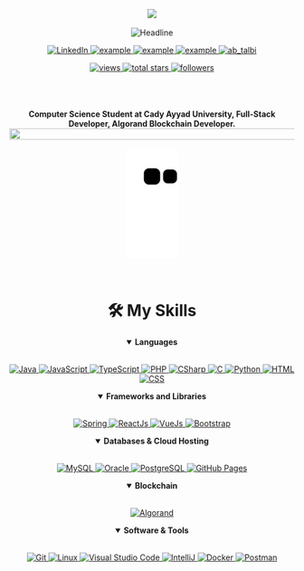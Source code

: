 <div>
    <div align=center>
        <p align=center>
            <img src="https://media.giphy.com/media/WUlplcMpOCEmTGBtBW/giphy.gif" width="150">
        </p>
        <img src="https://readme-typing-svg.herokuapp.com?color=%236FDA44&size=32&center=true&vCenter=true&width=600&height=50&lines=Hi+there+I+am+Abdelhadi+%F0%9F%91%8B;Computer+Science+Student;Full-Stack+Developer;Algorand+Blockchain+Developer;" alt="Headline" />
    </div>
    <div align=center>
        <p align=center>
            <a href="https://www.linkedin.com/in/abdelhadielbcir">
                <img alt="LinkedIn" title="abdelhadielbcir" src="https://img.shields.io/badge/LinkedIn-0077B5?style=for-the-badge&logo=linkedin&logoColor=white">
            </a>
            <a href="https://discordapp.com/users/761317989265965176">
                <img title="abdelhadielbcir on discord" src="https://img.shields.io/badge/Discord-2962FF?style=for-the-badge&logo=discord&logoColor=white" alt="example"/>
            </a>	
            <a href="mailto:abdelhadielbcir@gmail.com?subject=Github%20Contact&body=Hi%20abdelhadielbcir,">
                <img src="https://img.shields.io/badge/Gmail-D14836?style=for-the-badge&logo=gmail&logoColor=white" alt="example"/>
            </a>
            <a href="https://twitter.com/abdelhadielbcir">
                <img title="abdelhadielbcir" src="https://img.shields.io/badge/Twitter-1DA1F2.svg?style=for-the-badge&logo=twitter&logoColor=white" alt="example"/>
            </a>
            <a href="https://instagram.com/ab_talbi">
                <img title="ab_talbi" src="https://img.shields.io/badge/Instagram-E4405F?style=for-the-badge&logo=Instagram&logoColor=white"/>
            </a>
        </p>
        <a href="https://github.com/ab-talbi?tab=views">
            <img alt="views" title="View of my profile" src="https://komarev.com/ghpvc/?username=ab-talbi&label=Views&color=brightgreen&style=for-the-badge" />
        </a>
        <a href="https://github.com/ab-talbi?tab=repositories&sort=stargazers">
            <img alt="total stars" title="Total stars on GitHub" src="https://custom-icon-badges.herokuapp.com/badge/dynamic/json?logo=star&color=212F3C&labelColor=566573&label=Stars&style=for-the-badge&query=%24.stars&url=https://api.github-star-counter.workers.dev/user/ab-talbi"/>
        </a>
        <a href="https://github.com/ab-talbi?tab=followers">
            <img alt="followers" title="Follow me on Github" src="https://custom-icon-badges.herokuapp.com/github/followers/ab-talbi?color=23960c&labelColor=188207&style=for-the-badge&logo=person-add&label=Followers&logoColor=white"/>
        </a>
    </div>
    <br>
    <br>
    <br>
    <div align=center>
        <p>
            <strong>
                Computer Science Student at Cady Ayyad University, Full-Stack Developer, Algorand Blockchain Developer.
                <img src="https://i.imgur.com/dBaSKWF.gif" height="20" width="1000">
            </strong>
            <div>
                <img src="https://github.com/ab-talbi/ab-talbi/blob/output/github-contribution-grid-snake.svg" />
            </div>
        </p>
    </div>
    </br>
    <div align=center>
        <h1>🛠️ My Skills</h1>
        <details align="" open> 
            <summary><b>Languages</b></summary>
            <br/>
            <p align="">
                <a href="https://www.java.com/en/">
                    <img alt="Java" src="https://custom-icon-badges.demolab.com/badge/-JAVA-ED8B00?style=for-the-badge&logo=java&logoColor=white"/>
                </a>
                <a href="https://www.javascript.com/">
                    <img alt="JavaScript" src="https://img.shields.io/badge/JavaScript-323330?style=for-the-badge&logo=javascript&logoColor=F7DF1E"/>
                </a>
                <a href="https://www.typescriptlang.org/">
                    <img alt="TypeScript" src="https://img.shields.io/badge/TypeScript-0175C2?style=for-the-badge&logo=typescript&logoColor=white"/>
                </a>
                <a href="https://php.net/">
                    <img alt="PHP" src="https://img.shields.io/badge/php-474A8A?style=for-the-badge&logo=php&logoColor=white"/>
                </a>
                <a href="https://learn.microsoft.com/en-us/dotnet/csharp/">
                    <img alt="CSharp" src="https://img.shields.io/badge/CSharp-239120?style=for-the-badge&logo=csharp&logoColor=white"/>
                </a>
                <a href="https://www.w3schools.com/c/">
                    <img alt="C" src="https://img.shields.io/badge/C-00599C?style=for-the-badge&logo=c&logoColor=white"/>
                </a>
                <a href="https://python.org/">
                    <img alt="Python" src="https://img.shields.io/badge/Python-FFD43B?style=for-the-badge&logo=python&logoColor=darkgreen"/>
                </a>
                <a href="https://www.w3schools.com/html/">
                    <img alt="HTML" src="https://img.shields.io/badge/HTML-e34c26?style=for-the-badge&logo=html5&logoColor=white"/>
                </a>
                <a href="https://www.w3schools.com/css/">
                    <img alt="CSS" src="https://img.shields.io/badge/CSS-264de4?style=for-the-badge&logo=css3&logoColor=white"/>
                </a>
            </p>
        </details>
        <details align="" open> 
            <summary><b>Frameworks and Libraries</b></summary>
            <br/>
            <p align=""> 
                <a href="https://spring.io/"> 
                    <img alt="Spring" src="https://img.shields.io/badge/Spring-177245?style=for-the-badge&logo=spring&logoColor=white">
                </a>
                <a href="https://reactjs.org/"> 
                    <img alt="ReactJs" src="https://img.shields.io/badge/React-20232A?style=for-the-badge&logo=react&logoColor=61DAFB">
                </a>
                <a href="https://vuejs.org/"> 
                    <img alt="VueJs" src="https://img.shields.io/badge/Vue.Js-35495E?style=for-the-badge&logo=vuedotjs&logoColor=4FC08D">
                </a>
                <a href="https://getbootstrap.com/"> 
                    <img alt="Bootstrap" src="https://img.shields.io/badge/Bootstrap-563D7C?style=for-the-badge&logo=bootstrap&logoColor=white">
                </a>
            </p>
        </details>
        <details align="" open> 
            <summary><b>Databases & Cloud Hosting</b></summary>
            <br/>
            <p align=""> 
                <a href="https://www.mysql.com/">
                    <img alt="MySQL" src="https://img.shields.io/badge/MySQL-00000F?style=for-the-badge&logo=mysql&logoColor=white">
                </a>
                <a href="https://www.oracle.com/">
                    <img alt="Oracle" src="https://img.shields.io/badge/Oracle-f80000?style=for-the-badge&logo=oracle&logoColor=white">
                </a>
                <a href="https://www.postgresql.org">
                    <img alt="PostgreSQL" src="https://img.shields.io/badge/PostgreSQL-0175C2?style=for-the-badge&logo=postgresql&logoColor=white">
                </a>
                <a href="https://www.github.com">
                    <img alt="GitHub Pages" src="https://img.shields.io/badge/GitHub-100000?style=for-the-badge&logo=github&logoColor=white">
                </a>
            </p>
        </details>
        <details align="" open> 
            <summary><b>Blockchain</b></summary>
            <br/>
            <p align=""> 
                <a href="https://www.algorand.com/">
                    <img alt="Algorand" src="https://img.shields.io/badge/Algorand-00000F?style=for-the-badge&logo=algorand&logoColor=white">
                </a>
            </p>
        </details>
        <details align="" open> 
            <summary><b>Software & Tools</b></summary>
            <br/>
            <p align=""> 
                <a href="#">
                    <img alt="Git" src="https://img.shields.io/badge/Git-F05032?style=for-the-badge&logo=git&logoColor=white">
                </a>
                <a href="#">
                    <img alt="Linux" src="https://img.shields.io/badge/Linux-FCC624?style=for-the-badge&logo=linux&logoColor=black">
                </a>
                <a href="#">
                    <img alt="Visual Studio Code" src="https://img.shields.io/badge/Visual_Studio_Code-0078D4?style=for-the-badge&logo=visual%20studio%20code&logoColor=white">
                </a>
                <a href="#">
                    <img alt="IntelliJ" src="https://img.shields.io/badge/IntelliJ%20IDEA-34495E.svg?style=for-the-badge&logo=IntelliJ-IDEA&logoColor=white">
                </a>
                <a href="#">
                    <img alt="Docker" src="https://img.shields.io/badge/Docker-2CA5E0?style=for-the-badge&logo=docker&logoColor=white">
                </a>
                <a href="#">
                    <img alt="Postman" src="https://img.shields.io/badge/Postman-FF6C37?style=for-the-badge&logo=Postman&logoColor=white">
                </a>
            </p>
        </details>
        <br>
        <br>
    </div>
<!--     <div align=center>
        <h1>📊 Contribution Activity</h1>
        <br>
        
     
        <div>
            <img src="https://github-readme-streak-stats.herokuapp.com/?user=ab-talbi&theme=algolia&date_format=j%20M%5B%20Y%5D&currStreakLabel=6FDA44&fire=6FDA44&ring=6FDA44" alt="GitHub Streak Stats" width="550" />
        <div>
        <br>
        <div>
            <img src="https://github-readme-stats-smoky-sigma.vercel.app/api/top-langs?username=ab-talbi&layout=compact&title_color=6FDA44&text_color=FFFFFF&theme=algolia" alt="GitHub Most Used Languages" width="550" />
        <div>
        <b>Note:</b> This chart is only a metric of which languages my public code on GitHub consists of and does not reflect my experience or skill level.
    </div> -->
    <br>
    <br>
</div>
